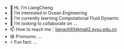 - 👋 Hi, I’m LiangCheng
- 👀 I’m interested in Ocean Engineering
- 🌱 I’m currently learning Computational Fluid Dynamic
- 💞️ I’m looking to collaborate on ...
- 📫 How to reach me：liangch93@mail2.sysu.edu.cn
- 😄 Pronouns: ...
- ⚡ Fun fact: ...

<!---
cliang011202/cliang011202 is a ✨ special ✨ repository because its `README.md` (this file) appears on your GitHub profile.
You can click the Preview link to take a look at your changes.
--->
